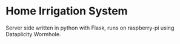 # Home Irrigation System
Server side written in python with Flask, runs on raspberry-pi using Dataplicity Wormhole.
